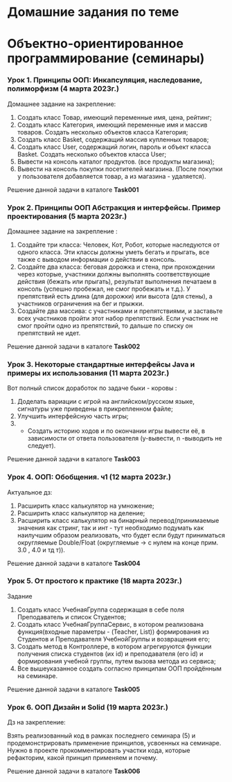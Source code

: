 ﻿# Домашние задания по теме #

# Объектно-ориентированное программирование (семинары) #

### Урок 1. Принципы ООП: Инкапсуляция, наследование, полиморфизм (4 марта 2023г.) ###

Домашнее задание на закрепление:

1. Создать класс Товар, имеющий переменные имя, цена, рейтинг;
2. Создать класс Категория, имеющий переменные имя и массив товаров. Создать несколько объектов класса Категория;
3. Создать класс Basket, содержащий массив купленных товаров;
4. Создать класс User, содержащий логин, пароль и объект класса Basket. Создать несколько объектов класса User;
5. Вывести на консоль каталог продуктов. (все продукты магазина);
6. Вывести на консоль покупки посетителей магазина. (После покупки у пользователя добавляется товар, а из магазина - удаляется).


Решение данной задачи в каталоге **Task001**

### Урок 2. Принципы ООП Абстракция и интерфейсы. Пример проектирования (5 марта 2023г.) ###

Домашнее задание на закрепление :

1. Создайте три класса: Человек, Кот, Робот, которые наследуются от одного класса. Эти классы должны уметь бегать и прыгать, все также с выводом информации о действии в консоль.
2. Создайте два класса: беговая дорожка и стена, при прохождении через которые, участники должны выполнять соответствующие действия (бежать или прыгать), результат выполнения печатаем в консоль (успешно пробежал, не смог пробежать и т.д.). У препятствий есть длина (для дорожки) или высота (для стены), а участников ограничения на бег и прыжки.
3. Создайте два массива: с участниками и препятствиями, и заставьте всех участников пройти этот набор препятствий. Если участник не смог пройти одно из препятствий, то дальше по списку он препятствий не идет.

Решение данной задачи в каталоге **Task002**


### Урок 3. Некоторые стандартные интерфейсы Java и примеры их использования (11 марта 2023г.) ###

Вот полный список доработок по задаче быки - коровы :

1. Доделать вариации с игрой на английском/русском языке, сигнатуры уже приведены в прикрепленном файле;
2. Улучшить интерфейсную часть игры;
3. * Создать историю ходов и по окончании игры вывести её, в зависимости от ответа пользователя (y-вывести, n -выводить не следует).

Решение данной задачи в каталоге **Task003**


### Урок 4. ООП: Обобщения. ч1 (12 марта 2023г.) ###


Актуальное дз:
1. Расширить класс калькулятор на умножение;
2. Расширить класс калькулятор на деление;
3. Расширить класс калькулятор на бинарный перевод(принимаемые значения как стринг, так и инт - тут необходимо подумать как наилучшим образом реализовать, что будет если будут приниматься округляемые Double/Float (округляемые -> с нулем на конце прим. 3.0 , 4.0 и тд т)).

Решение данной задачи в каталоге **Task004**


### Урок 5. От простого к практике (18 марта 2023г.) ###

Задание

1. Создать класс УчебнаяГруппа содержащая в себе поля Преподаватель и список Студентов;
2. Создать класс УчебнаяГруппаСервис, в котором реализована функция(входные параметры - (Teacher, List<Strudent>)) формирования из Студентов и Преподавателя УчебнойГруппы и возвращения его;
3. Создать метод в Контроллере, в котором агрегируются функции получения списка студентов (их id) и преподавателя (его id) и формирования учебной группы, путем вызова метода из сервиса;
4. Все вышеуказанное создать согласно принципам ООП пройдённым на семинаре.

Решение данной задачи в каталоге **Task005**

### Урок 6. ООП Дизайн и Solid (19 марта 2023г.) ###

Дз на закрепление:

Взять реализованный код в рамках последнего семинара (5) и продемонстрировать применение принципов,
усвоенных на семинаре. Нужно в проекте прокомментировать участки кода, которые
рефакторим, какой принцип применяем и почему.

Решение данной задачи в каталоге **Task006**